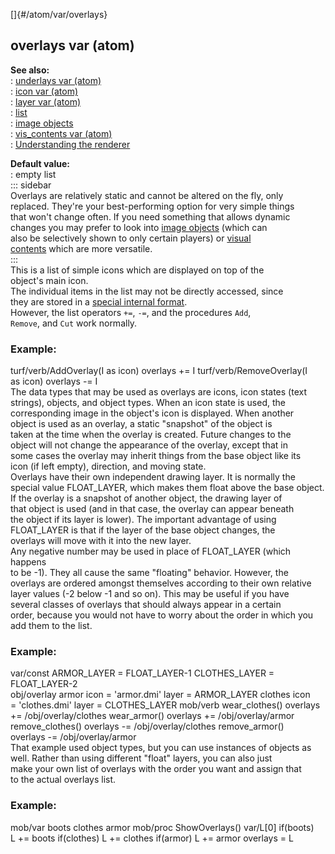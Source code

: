 []{#/atom/var/overlays}    
## overlays var (atom)    
**See also:**    
:   [underlays var (atom)](/ref/atom/var/underlays)    
:   [icon var (atom)](/ref/atom/var/icon)    
:   [layer var (atom)](/ref/atom/var/layer)    
:   [list](/ref/list)    
:   [image objects](/ref/image)    
:   [vis_contents var (atom)](/ref/atom/var/vis_contents)    
:   [Understanding the renderer](/ref/%7Bnotes%7D/renderer)    
<!-- -->    
**Default value:**    
:   empty list    
::: sidebar    
Overlays are relatively static and cannot be altered on the fly, only    
replaced. They\'re your best-performing option for very simple things    
that won\'t change often. If you need something that allows dynamic    
changes you may prefer to look into [image objects](/ref/image) (which can    
also be selectively shown to only certain players) or [visual    
contents](/ref/atom/var/vis_contents) which are more versatile.    
:::    
This is a list of simple icons which are displayed on top of the    
object\'s main icon.    
The individual items in the list may not be directly accessed, since    
they are stored in a [special internal format](/ref/atom/var/appearance).    
However, the list operators `+=`, `-=`, and the procedures `Add`,    
`Remove`, and `Cut` work normally.    
### Example:    
turf/verb/AddOverlay(I as icon) overlays += I turf/verb/RemoveOverlay(I    
as icon) overlays -= I    
The data types that may be used as overlays are icons, icon states (text    
strings), objects, and object types. When an icon state is used, the    
corresponding image in the object\'s icon is displayed. When another    
object is used as an overlay, a static \"snapshot\" of the object is    
taken at the time when the overlay is created. Future changes to the    
object will not change the appearance of the overlay, except that in    
some cases the overlay may inherit things from the base object like its    
icon (if left empty), direction, and moving state.    
Overlays have their own independent drawing layer. It is normally the    
special value FLOAT_LAYER, which makes them float above the base object.    
If the overlay is a snapshot of another object, the drawing layer of    
that object is used (and in that case, the overlay can appear beneath    
the object if its layer is lower). The important advantage of using    
FLOAT_LAYER is that if the layer of the base object changes, the    
overlays will move with it into the new layer.    
Any negative number may be used in place of FLOAT_LAYER (which happens    
to be -1). They all cause the same \"floating\" behavior. However, the    
overlays are ordered amongst themselves according to their own relative    
layer values (-2 below -1 and so on). This may be useful if you have    
several classes of overlays that should always appear in a certain    
order, because you would not have to worry about the order in which you    
add them to the list.    
### Example:    
var/const ARMOR_LAYER = FLOAT_LAYER-1 CLOTHES_LAYER = FLOAT_LAYER-2    
obj/overlay armor icon = \'armor.dmi\' layer = ARMOR_LAYER clothes icon    
= \'clothes.dmi\' layer = CLOTHES_LAYER mob/verb wear_clothes() overlays    
+= /obj/overlay/clothes wear_armor() overlays += /obj/overlay/armor    
remove_clothes() overlays -= /obj/overlay/clothes remove_armor()    
overlays -= /obj/overlay/armor    
That example used object types, but you can use instances of objects as    
well. Rather than using different \"float\" layers, you can also just    
make your own list of overlays with the order you want and assign that    
to the actual overlays list.    
### Example:    
mob/var boots clothes armor mob/proc ShowOverlays() var/L\[0\] if(boots)    
L += boots if(clothes) L += clothes if(armor) L += armor overlays = L  